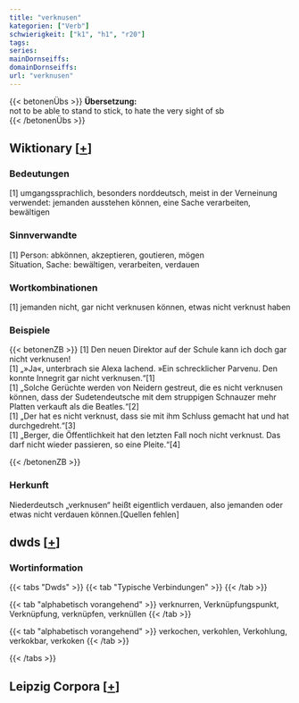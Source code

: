 ```yaml
---
title: "verknusen"
kategorien: ["Verb"]
schwierigkeit: ["k1", "h1", "r20"]
tags:
series:
mainDornseiffs:
domainDornseiffs:
url: "verknusen"
---
```


{{< betonenÜbs >}}
**Übersetzung:**  
not to be able to stand to stick, to hate the very sight of sb  
{{< /betonenÜbs >}}

## Wiktionary [[+](https://de.wiktionary.org/wiki/verknusen)]

### Bedeutungen
[1] umgangssprachlich, besonders norddeutsch, meist in der Verneinung verwendet: jemanden ausstehen können, eine Sache verarbeiten, bewältigen  

### Sinnverwandte
[1] Person: abkönnen, akzeptieren, goutieren, mögen  
Situation, Sache: bewältigen, verarbeiten, verdauen  

### Wortkombinationen
[1] jemanden nicht, gar nicht verknusen können, etwas nicht verknust haben  

### Beispiele
{{< betonenZB >}}
[1] Den neuen Direktor auf der Schule kann ich doch gar nicht verknusen!  
[1] „»Ja«, unterbrach sie Alexa lachend. »Ein schrecklicher Parvenu. Den konnte Innegrit gar nicht verknusen.“[1]  
[1] „Solche Gerüchte werden von Neidern gestreut, die es nicht verknusen können, dass der Sudetendeutsche mit dem struppigen Schnauzer mehr Platten verkauft als die Beatles.“[2]  
[1] „Der hat es nicht verknust, dass sie mit ihm Schluss gemacht hat und hat durchgedreht.“[3]  
[1] „Berger, die Öffentlichkeit hat den letzten Fall noch nicht verknust. Das darf nicht wieder passieren, so eine Pleite.“[4]  

{{< /betonenZB >}}
### Herkunft
Niederdeutsch „verknusen“ heißt eigentlich verdauen, also jemanden oder etwas nicht verdauen können.[Quellen fehlen]  



## dwds [[+](https://www.dwds.de/wb/verknusen)]

### Wortinformation
{{< tabs "Dwds" >}}
{{< tab "Typische Verbindungen" >}}
{{< /tab >}}

{{< tab "alphabetisch vorangehend" >}}
verknurren, Verknüpfungspunkt, Verknüpfung, verknüpfen, verknüllen
{{< /tab >}}

{{< tab "alphabetisch vorangehend" >}}
verkochen, verkohlen, Verkohlung, verkokbar, verkoken
{{< /tab >}}

{{< /tabs >}}

## Leipzig Corpora [[+](https://corpora.uni-leipzig.de/en/res?word=verknusen&corpusId=deu_newscrawl-public_2018)]

